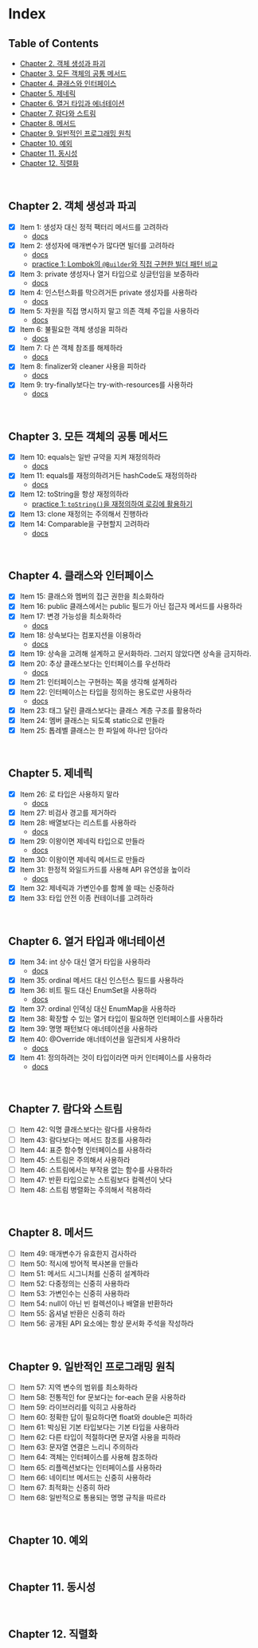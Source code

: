 # Index

## Table of Contents

- [Chapter 2. 객체 생성과 파괴](#chapter-2-객체-생성과-파괴)
- [Chapter 3. 모든 객체의 공통 메서드](#chapter-3-모든-객체의-공통-메서드)
- [Chapter 4. 클래스와 인터페이스](#chapter-4-클래스와-인터페이스)
- [Chapter 5. 제네릭](#chapter-5-제네릭)
- [Chapter 6. 열거 타입과 에너테이션](#chapter-6-열거-타입과-애너테이션)
- [Chapter 7. 람다와 스트림](#chapter-7-람다와-스트림)
- [Chapter 8. 메서드](#chapter-8-메서드)
- [Chapter 9. 일반적인 프로그래밍 원칙](#chapter-9-일반적인-프로그래밍-원칙)
- [Chapter 10. 예외](#chapter-10-예외)
- [Chapter 11. 동시성](#chapter-11-동시성)
- [Chapter 12. 직렬화](#chapter-12-직렬화)

<br/>

## Chapter 2. 객체 생성과 파괴

- [x] Item 1: 생성자 대신 정적 팩터리 메서드를 고려하라
    - [docs](./src/main/java/me/java/chapter2/chapter2.md#item-1-생성자-대신-정적-팩터리-메서드를-고려하라)
- [x] Item 2: 생성자에 매개변수가 많다면 빌더를 고려하라
    - [docs](./src/main/java/me/java/chapter2/chapter2.md#item-2-생성자에-매개변수가-많다면-빌더를-고려하라)
    - [practice 1: Lombok의 `@Builder`와 직접 구현한 빌더 패턴 비교](./src/main/java/me/java/chapter2/practice/chapter2-practice.md#lombok의-builder와-직접-구현한-빌더-패턴-비교)
- [x] Item 3: private 생성자나 열거 타입으로 싱글턴임을 보증하라
    - [docs](./src/main/java/me/java/chapter2/chapter2.md#item-3-private-생성자나-열거-타입으로-싱글턴임을-보증하라)
- [x] Item 4: 인스턴스화를 막으려거든 private 생성자를 사용하라
    - [docs](./src/main/java/me/java/chapter2/chapter2.md#item-4-인스턴스화를-막으려면-private-생성자를-사용하라)
- [x] Item 5: 자원을 직접 명시하지 말고 의존 객체 주입을 사용하라
    - [docs](./src/main/java/me/java/chapter2/chapter2.md#item-5-자원을-직접-명시하지-말고-의존-객체-주입을-사용하라)
- [x] Item 6: 불필요한 객체 생성을 피하라
    - [docs](./src/main/java/me/java/chapter2/chapter2.md#item-6-불필요한-객체-생성을-피하라)
- [x] Item 7: 다 쓴 객체 참조를 해제하라
    - [docs](./src/main/java/me/java/chapter2/chapter2.md#item-7-다-쓴-객체-참조를-해제하라)
- [x] Item 8: finalizer와 cleaner 사용을 피하라
    - [docs](./src/main/java/me/java/chapter2/chapter2.md#item-8-finalizer와-cleaner-사용을-피하라)
- [x] Item 9: try-finally보다는 try-with-resources를 사용하라
    - [docs](./src/main/java/me/java/chapter2/chapter2.md#item-9-try-finally보다는-try-with-resource를-사용하라)

<br/>

## Chapter 3. 모든 객체의 공통 메서드

- [x] Item 10: equals는 일반 규약을 지켜 재정의하라
    - [docs](./src/main/java/me/java/chapter3/chapter3.md#item-10-equals는-일반-규약을-지켜-재정의하라)
- [x] Item 11: equals를 재정의하려거든 hashCode도 재정의하라
    - [docs](./src/main/java/me/java/chapter3/chapter3.md#item-11-equals를-재정의하려거든-hashcode도-재정의하라)
- [x] Item 12: toString을 항상 재정의하라
  - [practice 1: `toString()`을 재정의하여 로깅에 활용하기](./src/main/java/me/java/chapter3/practice/tostring-practice.md)
- [x] Item 13: clone 재정의는 주의해서 진행하라
- [x] Item 14: Comparable을 구현할지 고려하라
    - [docs](./src/main/java/me/java/chapter3/chapter3.md#item-14-comparable을-구현할지-고려하라)

<br/>

## Chapter 4. 클래스와 인터페이스

- [x] Item 15: 클래스와 멤버의 접근 권한을 최소화하라
- [x] Item 16: public 클래스에서는 public 필드가 아닌 접근자 메서드를 사용하라
- [x] Item 17: 변경 가능성을 최소화하라
    - [docs](./src/main/java/me/java/chapter4/chapter4.md#item-17-변경-가능성을-최소화하라)
- [x] Item 18: 상속보다는 컴포지션을 이용하라
    - [docs](./src/main/java/me/java/chapter4/chapter4.md#item-18-상속보다는-컴포지션을-이용하라)
- [x] Item 19: 상속을 고려해 설계하고 문서화하라. 그러지 않았다면 상속을 금지하라.
- [x] Item 20: 추상 클래스보다는 인터페이스를 우선하라
    - [docs](./src/main/java/me/java/chapter4/chapter4.md#item-20-추상-클래스보다는-인터페이스를-우선하라)
- [x] Item 21: 인터페이스는 구현하는 쪽을 생각해 설계하라
- [x] Item 22: 인터페이스는 타입을 정의하는 용도로만 사용하라
    - [docs](./src/main/java/me/java/chapter4/chapter4.md#item-22-인터페이스는-타입을-정의하는-용도로만-사용하라)
- [x] Item 23: 태그 달린 클래스보다는 클래스 계층 구조를 활용하라
- [x] Item 24: 멤버 클래스는 되도록 static으로 만들라
- [x] Item 25: 톱레벨 클래스는 한 파일에 하나만 담아라

<br/>

## Chapter 5. 제네릭

- [x] Item 26: 로 타입은 사용하지 말라
  - [docs](./src/main/java/me/java/chapter5/chapter5.md#item-26-로-타입은-사용하지-말라)
- [x] Item 27: 비검사 경고를 제거하라
- [x] Item 28: 배열보다는 리스트를 사용하라
  - [docs](./src/main/java/me/java/chapter5/chapter5.md#item-28-배열보다는-리스트를-사용하라)
- [x] Item 29: 이왕이면 제네릭 타입으로 만들라
  - [docs](./src/main/java/me/java/chapter5/chapter5.md#item-29-이왕이면-제네릭-타입으로-만들라)
- [x] Item 30: 이왕이면 제네릭 메서드로 만들라
- [x] Item 31: 한정적 와일드카드를 사용해 API 유연성을 높이라
  - [docs](./src/main/java/me/java/chapter5/chapter5.md#item-31-한정적-와일드카드를-사용해-api-유연성을-높이라)
- [x] Item 32: 제네릭과 가변인수를 함께 쓸 때는 신중하라
- [x] Item 33: 타입 안전 이종 컨테이너를 고려하라

<br/>

## Chapter 6. 열거 타입과 애너테이션

- [x] Item 34: int 상수 대신 열거 타입을 사용하라
  - [docs](./src/main/java/me/java/chapter6/chapter6.md#item-34-int-상수-대신-열거-타입을-사용하라)
- [x] Item 35: ordinal 메서드 대신 인스턴스 필드를 사용하라
- [x] Item 36: 비트 필드 대신 EnumSet을 사용하라
  - [docs](./src/main/java/me/java/chapter6/chapter6.md#item-36-비트-필드-대신-enumset을-사용하라)
- [x] Item 37: ordinal 인덱싱 대신 EnumMap을 사용하라
- [x] Item 38: 확장할 수 있는 열거 타입이 필요하면 인터페이스를 사용하라
- [x] Item 39: 명명 패턴보다 애너테이션을 사용하라
- [x] Item 40: @Override 애너테이션을 일관되게 사용하라
  - [docs](./src/main/java/me/java/chapter6/chapter6.md#item-40-override-애너테이션을-일관되게-사용하라)
- [x] Item 41: 정의하려는 것이 타입이라면 마커 인터페이스를 사용하라
  - [docs](./src/main/java/me/java/chapter6/chapter6.md#item-41-정의하려는-것이-타입이라면-마커-인터페이스를-사용하라)

<br/>

## Chapter 7. 람다와 스트림

- [ ] Item 42: 익명 클래스보다는 람다를 사용하라
- [ ] Item 43: 람다보다는 메서드 참조를 사용하라
- [ ] Item 44: 표준 함수형 인터페이스를 사용하라
- [ ] Item 45: 스트림은 주의해서 사용하라
- [ ] Item 46: 스트림에서는 부작용 없는 함수를 사용하라
- [ ] Item 47: 반환 타입으로는 스트림보다 컬렉션이 낫다
- [ ] Item 48: 스트림 병렬화는 주의해서 적용하라

<br/>

## Chapter 8. 메서드

- [ ] Item 49: 매개변수가 유효한지 검사하라
- [ ] Item 50: 적시에 방어적 복사본을 만들라
- [ ] Item 51: 메서드 시그니처를 신중히 설계하라
- [ ] Item 52: 다중정의는 신중히 사용하라
- [ ] Item 53: 가변인수는 신중히 사용하라
- [ ] Item 54: null이 아닌 빈 컬렉션이나 배열을 반환하라
- [ ] Item 55: 옵셔널 반환은 신중히 하라
- [ ] Item 56: 공개된 API 요소에는 항상 문서화 주석을 작성하라

<br/>

## Chapter 9. 일반적인 프로그래밍 원칙

- [ ] Item 57: 지역 변수의 범위를 최소화하라
- [ ] Item 58: 전통적인 for 문보다는 for-each 문을 사용하라
- [ ] Item 59: 라이브러리를 익히고 사용하라
- [ ] Item 60: 정확한 답이 필요하다면 float와 double은 피하라
- [ ] Item 61: 박싱된 기본 타입보다는 기본 타입을 사용하라
- [ ] Item 62: 다른 타입이 적절하다면 문자열 사용을 피하라
- [ ] Item 63: 문자열 연결은 느리니 주의하라
- [ ] Item 64: 객체는 인터페이스를 사용해 참조하라
- [ ] Item 65: 리플렉션보다는 인터페이스를 사용하라
- [ ] Item 66: 네이티브 메서드는 신중히 사용하라
- [ ] Item 67: 최적화는 신중히 하라
- [ ] Item 68: 일반적으로 통용되는 명명 규칙을 따르라

<br/>

## Chapter 10. 예외

<br/>

## Chapter 11. 동시성

<br/>

## Chapter 12. 직렬화
